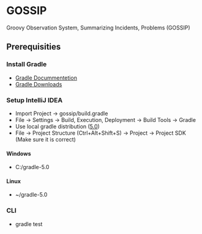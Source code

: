 # GOSSIP
Groovy Observation System, Summarizing Incidents, Problems (GOSSIP)
## Prerequisities
### Install Gradle
* [Gradle Docummentetion](https://gradle.org/install/)
* [Gradle Downloads](https://gradle.org/releases/)

### Setup IntelliJ IDEA
* Import Project -> gossip/build.gradle
* File -> Settings -> Build, Execution, Deployment -> Build Tools -> Gradle
* Use local gradle distribution ([5.0](https://gradle.org/next-steps/?version=5.0&format=bin))
* File -> Project Structure (Ctrl+Alt+Shift+S) -> Project -> Project SDK (Make sure it is correct)
#### Windows
* C:/gradle-5.0
#### Linux
* ~/gradle-5.0

### CLI
* gradle test